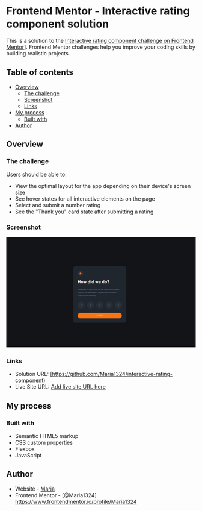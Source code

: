 # Frontend Mentor - Interactive rating component solution

This is a solution to the <a href='https://www.frontendmentor.io/challenges/interactive-rating-component-koxpeBUmI'>Interactive rating component challenge on Frontend Mentor]</a>. Frontend Mentor challenges help you improve your coding skills by building realistic projects. 

## Table of contents

- [Overview](#overview)
  - [The challenge](#the-challenge)
  - [Screenshot](#screenshot)
  - [Links](#links)
- [My process](#my-process)
  - [Built with](#built-with)
- [Author](#author)

## Overview

### The challenge

Users should be able to:

- View the optimal layout for the app depending on their device's screen size
- See hover states for all interactive elements on the page
- Select and submit a number rating
- See the "Thank you" card state after submitting a rating

### Screenshot
![Иллюстрация к проекту](https://github.com/Maria1324/interactive-rating-component/blob/main/images/Screenshot_3.png)



### Links

- Solution URL: [https://github.com/Maria1324/interactive-rating-component)
- Live Site URL: [Add live site URL here](https://your-live-site-url.com)

## My process

### Built with

- Semantic HTML5 markup
- CSS custom properties
- Flexbox
- JavaScript

## Author

- Website - <a href="https://github.com/Maria1324">Maria</a>
- Frontend Mentor - [@Maria1324] https://www.frontendmentor.io/profile/Maria1324


